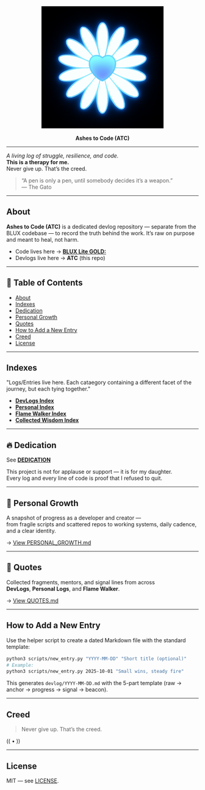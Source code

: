 <div align="center">

  <img src="assets/daisy.jpg" alt="Ashes to Code Banner" width="320" />

  <br/>

  <b>Ashes to Code (ATC)</b>

</div>

---


_A living log of struggle, resilience, and code._  
**This is a therapy for me.**  
Never give up. That’s the creed.

> “A pen is only a pen, until somebody decides it’s a weapon.”  
> — The Gato

---

## About
**Ashes to Code (ATC)** is a dedicated devlog repository — separate from the BLUX codebase —
to record the truth behind the work. It’s raw on purpose and meant to heal, not harm.

- Code lives here → **[BLUX Lite GOLD:](https://github.com/Justadudeinspace/blux-lite)**
- Devlogs live here → **ATC** (this repo)

---

## 📑 Table of Contents
- [About](#about)
- [Indexes](#indexes)
- [Dedication](#-dedication)
- [Personal Growth](#-personal-growth)
- [Quotes](#-quotes)
- [How to Add a New Entry](#how-to-add-a-new-entry)
- [Creed](#creed)
- [License](#license)

---

## Indexes
"Logs/Entries live here. Each cataegory containing a different facet of the journey, but each tying together."

- **[DevLogs Index](devlog/README.md)**
- **[Personal Index](personal/README.md)**
- **[Flame Walker Index](flame_walker/README.md)**
- **[Collected Wisdom Index](collected_wisdom/README.md)**

---

## 🔥 Dedication

See **[DEDICATION](DEDICATION.md)**  

This project is not for applause or support — it is for my daughter.  
Every log and every line of code is proof that I refused to quit.

---

## 🌱 Personal Growth

A snapshot of progress as a developer and creator —  
from fragile scripts and scattered repos to working systems, daily cadence, and a clear identity.

→ [View PERSONAL_GROWTH.md](PERSONAL_GROWTH.md)

---

## 📜 Quotes

Collected fragments, mentors, and signal lines from across  
**DevLogs**, **Personal Logs**, and **Flame Walker**.

→ [View QUOTES.md](QUOTES.md)

---

## How to Add a New Entry
Use the helper script to create a dated Markdown file with the standard template:

```bash
python3 scripts/new_entry.py "YYYY-MM-DD" "Short title (optional)"
# Example:
python3 scripts/new_entry.py 2025-10-01 "Small wins, steady fire"
```

This generates `devlog/YYYY-MM-DD.md` with the 5-part template (raw → anchor → progress → signal → beacon).

---

## Creed
> Never give up. That’s the creed.

(( • ))

---

## License
MIT — see [LICENSE](LICENSE).
